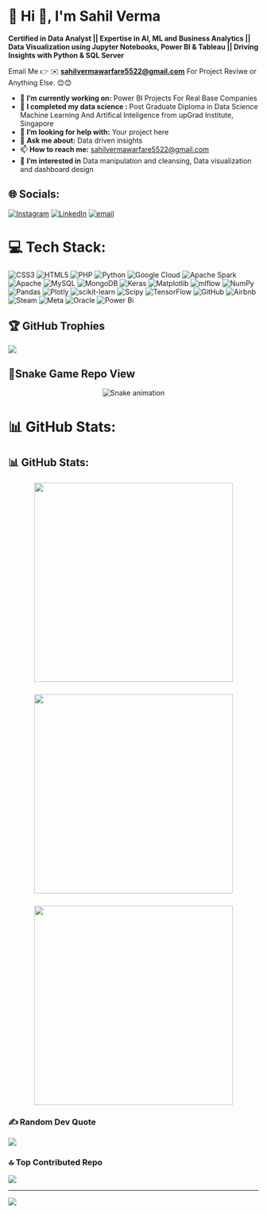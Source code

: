 # 💫 Hi 👋, I'm Sahil Verma
**Certified in Data Analyst || Expertise in AI, ML and Business Analytics || Data Visualization using Jupyter Notebooks, Power BI & Tableau || Driving Insights with Python & SQL Server**

Email Me 👉 ✉️ **sahilvermawarfare5522@gmail.com** For Project Reviwe or Anything Else. 😊😊

- 🔭 **I’m currently working on:** Power BI Projects For Real Base Companies
- 🌱 **I completed my data science :** Post Graduate Diploma in Data Science Machine Learning And Artifical Inteligence from upGrad Institute, Singapore
- 🤔 **I’m looking for help with:** Your project here
- 💬 **Ask me about:** Data driven insights
- 📫 **How to reach me:** sahilvermawarfare5522@gmail.com
- 👀 **I’m interested in** Data manipulation and cleansing, Data visualization and dashboard design

## 🌐 Socials:
[![Instagram](https://img.shields.io/badge/Instagram-%23E4405F.svg?logo=Instagram&logoColor=white)](https://instagram.com/SahilWarfare5522) [![LinkedIn](https://img.shields.io/badge/LinkedIn-%230077B5.svg?logo=linkedin&logoColor=white)](https://linkedin.com/in/sahilverma1411) [![email](https://img.shields.io/badge/Email-D14836?logo=gmail&logoColor=white)](mailto:sahilvermawrafrae5522@gmail.com) 

# 💻 Tech Stack:
![CSS3](https://img.shields.io/badge/css3-%231572B6.svg?style=for-the-badge&logo=css3&logoColor=white) ![HTML5](https://img.shields.io/badge/html5-%23E34F26.svg?style=for-the-badge&logo=html5&logoColor=white) ![PHP](https://img.shields.io/badge/php-%23777BB4.svg?style=for-the-badge&logo=php&logoColor=white) ![Python](https://img.shields.io/badge/python-3670A0?style=for-the-badge&logo=python&logoColor=ffdd54) ![Google Cloud](https://img.shields.io/badge/GoogleCloud-%234285F4.svg?style=for-the-badge&logo=google-cloud&logoColor=white) ![Apache Spark](https://img.shields.io/badge/Apache%20Spark-FDEE21?style=for-the-badge&logo=apachespark&logoColor=black) ![Apache](https://img.shields.io/badge/apache-%23D42029.svg?style=for-the-badge&logo=apache&logoColor=white) ![MySQL](https://img.shields.io/badge/mysql-4479A1.svg?style=for-the-badge&logo=mysql&logoColor=white) ![MongoDB](https://img.shields.io/badge/MongoDB-%234ea94b.svg?style=for-the-badge&logo=mongodb&logoColor=white) ![Keras](https://img.shields.io/badge/Keras-%23D00000.svg?style=for-the-badge&logo=Keras&logoColor=white) ![Matplotlib](https://img.shields.io/badge/Matplotlib-%23ffffff.svg?style=for-the-badge&logo=Matplotlib&logoColor=black) ![mlflow](https://img.shields.io/badge/mlflow-%23d9ead3.svg?style=for-the-badge&logo=numpy&logoColor=blue) ![NumPy](https://img.shields.io/badge/numpy-%23013243.svg?style=for-the-badge&logo=numpy&logoColor=white) ![Pandas](https://img.shields.io/badge/pandas-%23150458.svg?style=for-the-badge&logo=pandas&logoColor=white) ![Plotly](https://img.shields.io/badge/Plotly-%233F4F75.svg?style=for-the-badge&logo=plotly&logoColor=white) ![scikit-learn](https://img.shields.io/badge/scikit--learn-%23F7931E.svg?style=for-the-badge&logo=scikit-learn&logoColor=white) ![Scipy](https://img.shields.io/badge/SciPy-%230C55A5.svg?style=for-the-badge&logo=scipy&logoColor=%white) ![TensorFlow](https://img.shields.io/badge/TensorFlow-%23FF6F00.svg?style=for-the-badge&logo=TensorFlow&logoColor=white) ![GitHub](https://img.shields.io/badge/github-%23121011.svg?style=for-the-badge&logo=github&logoColor=white) ![Airbnb](https://img.shields.io/badge/Airbnb-%23ff5a5f.svg?style=for-the-badge&logo=Airbnb&logoColor=white) ![Steam](https://img.shields.io/badge/steam-%23000000.svg?style=for-the-badge&logo=steam&logoColor=white) ![Meta](https://img.shields.io/badge/Meta-%230467DF.svg?style=for-the-badge&logo=Meta&logoColor=white) ![Oracle](https://img.shields.io/badge/Oracle-F80000?style=for-the-badge&logo=oracle&logoColor=white) ![Power Bi](https://img.shields.io/badge/power_bi-F2C811?style=for-the-badge&logo=powerbi&logoColor=black)

## 🏆 GitHub Trophies
![](https://github-profile-trophy.vercel.app/?username=SahilWarfare5522&theme=radical&no-frame=false&no-bg=true&margin-w=4)

## 🐍Snake Game Repo View
<div align="center">
  <img src="https://profile-readme-generator.com/assets/snake.svg" alt="Snake animation" />
</div>

# 📊 GitHub Stats:
<h2>📊 GitHub Stats:</h2>

<div style="display: flex; flex-wrap: wrap; gap: 25px; justify-content: center; align-items: flex-start; margin-top: 20px;">
  <img src="https://github-readme-stats.vercel.app/api?username=SahilWarfare5522&theme=tokyonight&hide_border=false&include_all_commits=true&count_private=false" style="width: 400px;" />
  
  <img src="https://nirzak-streak-stats.vercel.app/?user=SahilWarfare5522&theme=tokyonight&hide_border=false" style="width: 400px;" />
  
  <img src="https://github-readme-stats.vercel.app/api/top-langs/?username=SahilWarfare5522&theme=tokyonight&hide_border=false&include_all_commits=true&count_private=false&layout=compact" style="width: 400px;" />
</div>

### ✍️ Random Dev Quote
![](https://quotes-github-readme.vercel.app/api?type=horizontal&theme=tokyonight)

### 🔝 Top Contributed Repo
![](https://github-contributor-stats.vercel.app/api?username=SahilWarfare5522&limit=5&theme=radical&combine_all_yearly_contributions=true)

---
[![](https://visitcount.itsvg.in/api?id=SahilWarfare5522&icon=0&color=0)](https://visitcount.itsvg.in)
